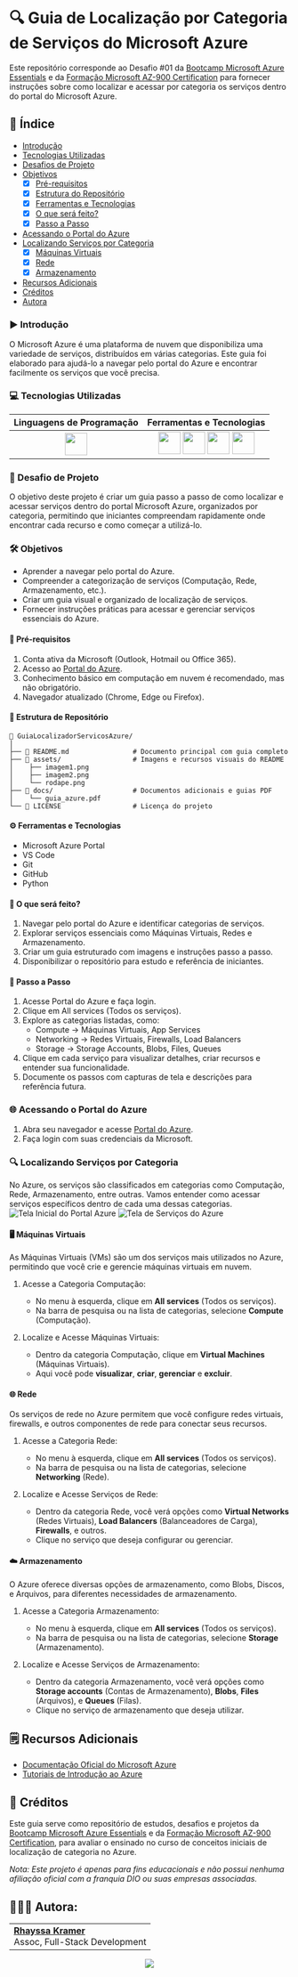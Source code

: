 # 🔍 Guia de Localização por Categoria de Serviços do Microsoft Azure

Este repositório corresponde ao Desafio #01 da [Bootcamp Microsoft Azure Essentials](https://www.dio.me/bootcamp/microsoft-azure-essentials?ref=AFOXWYVRXGV9) e da [Formação Microsoft AZ-900 Certification](https://web.dio.me/track/formacao-microsoft-az-900-certification) para fornecer instruções sobre como localizar e acessar por categoria os serviços dentro do portal do Microsoft Azure. 

## 📑 Índice
- [Introdução](https://github.com/rhayssakramer/guiaLocalizadorServicosAzure/#introdução)
- [Tecnologias Utilizadas]()
- [Desafios de Projeto]()
- [Objetivos]()
  - [x] [Pré-requisitos]()
  - [x] [Estrutura do Repositório]()
  - [x] [Ferramentas e Tecnologias]()
  - [x] [O que será feito?]()
  - [x] [Passo a Passo]()
- [Acessando o Portal do Azure](https://github.com/rhayssakramer/guiaLocalizadorServicosAzure/#acessando-o-portal-do-azure)
- [Localizando Serviços por Categoria](https://github.com/rhayssakramer/guiaLocalizadorServicosAzure/#localizando-serviços-por-categoria)
    - [x] [Máquinas Virtuais](https://github.com/rhayssakramer/guiaLocalizadorServicosAzure/#máquinas-virtuais)
    - [x] [Rede](https://github.com/rhayssakramer/guiaLocalizadorServicosAzure/#rede)
    - [x] [Armazenamento](https://github.com/rhayssakramer/guiaLocalizadorServicosAzure/#armazenamento)
- [Recursos Adicionais](https://github.com/rhayssakramer/guiaLocalizadorServicosAzure/#recursos-adicionais)
- [Créditos]()
- [Autora]()

### ▶️ Introdução
O Microsoft Azure é uma plataforma de nuvem que disponibiliza uma variedade de serviços, distribuídos em várias categorias. Este guia foi elaborado para ajudá-lo a navegar pelo portal do Azure e encontrar facilmente os serviços que você precisa.

### 💻 Tecnologias Utilizadas

| Linguagens de Programação | Ferramentas e Tecnologias |
| :-----------------: | :-----------------------: |
| <img height="40" src="https://skillicons.dev/icons?i=py"> | <img height="40" src="https://skillicons.dev/icons?i=github"> <img height="40" src="https://skillicons.dev/icons?i=git"> <img height="40" src="https://skillicons.dev/icons?i=vscode"> <img height="40" src="https://skillicons.dev/icons?i=azure">

### 🎯 Desafio de Projeto
O objetivo deste projeto é criar um guia passo a passo de como localizar e acessar serviços dentro do portal Microsoft Azure, organizados por categoria, permitindo que iniciantes compreendam rapidamente onde encontrar cada recurso e como começar a utilizá-lo.

### 🛠️ Objetivos
- Aprender a navegar pelo portal do Azure.
- Compreender a categorização de serviços (Computação, Rede, Armazenamento, etc.).
- Criar um guia visual e organizado de localização de serviços.
- Fornecer instruções práticas para acessar e gerenciar serviços essenciais do Azure.

#### 📌 Pré-requisitos
1. Conta ativa da Microsoft (Outlook, Hotmail ou Office 365).
2. Acesso ao [Portal do Azure](https://portal.azure.com/).
3. Conhecimento básico em computação em nuvem é recomendado, mas não obrigatório.
4. Navegador atualizado (Chrome, Edge ou Firefox).

#### 📁 Estrutura de Repositório
```
📂 GuiaLocalizadorServicosAzure/
│
├── 📄 README.md                # Documento principal com guia completo
├── 📂 assets/                  # Imagens e recursos visuais do README
│    ├── imagem1.png
│    ├── imagem2.png
│    └── rodape.png
├── 📂 docs/                    # Documentos adicionais e guias PDF
│    └── guia_azure.pdf
└── 📄 LICENSE                  # Licença do projeto
```

#### ⚙️ Ferramentas e Tecnologias
- Microsoft Azure Portal
- VS Code
- Git
- GitHub
- Python

#### 🧠 O que será feito?
1. Navegar pelo portal do Azure e identificar categorias de serviços.
2. Explorar serviços essenciais como Máquinas Virtuais, Redes e Armazenamento.
3. Criar um guia estruturado com imagens e instruções passo a passo.
4. Disponibilizar o repositório para estudo e referência de iniciantes.

#### 🚀 Passo a Passo
1. Acesse Portal do Azure e faça login.
2. Clique em All services (Todos os serviços).
3. Explore as categorias listadas, como:
    - Compute → Máquinas Virtuais, App Services
    - Networking → Redes Virtuais, Firewalls, Load Balancers
    - Storage → Storage Accounts, Blobs, Files, Queues
4. Clique em cada serviço para visualizar detalhes, criar recursos e entender sua funcionalidade.
5. Documente os passos com capturas de tela e descrições para referência futura.

### 🌐 Acessando o Portal do Azure
1. Abra seu navegador e acesse [Portal do Azure](portal.azure.com).
2. Faça login com suas credenciais da Microsoft.

### 🔍 Localizando Serviços por Categoria
No Azure, os serviços são classificados em categorias como Computação, Rede, Armazenamento, entre outras. Vamos entender como acessar serviços específicos dentro de cada uma dessas categorias.
![Tela Inicial do Portal Azure](https://github.com/rhayssakramer/formacao-azure-fundamentals/blob/main/Desafio%2301-Criacao-de-Guia-de-Localizador-de-Servicos-por-Categoria-na-Azure/img/imagem1.png)
![Tela de Serviços do Azure](https://github.com/rhayssakramer/formacao-azure-fundamentals/blob/main/Desafio%2301-Criacao-de-Guia-de-Localizador-de-Servicos-por-Categoria-na-Azure/img/imagem2.png)

#### 🖥️ Máquinas Virtuais
As Máquinas Virtuais (VMs) são um dos serviços mais utilizados no Azure, permitindo que você crie e gerencie máquinas virtuais em nuvem.
1. Acesse a Categoria Computação:
    - No menu à esquerda, clique em **All services** (Todos os serviços).
    - Na barra de pesquisa ou na lista de categorias, selecione **Compute** (Computação).

2. Localize e Acesse Máquinas Virtuais:
    - Dentro da categoria Computação, clique em **Virtual Machines** (Máquinas Virtuais).
    - Aqui você pode **visualizar**, **criar**, **gerenciar** e **excluir**.

#### 🌐 Rede
Os serviços de rede no Azure permitem que você configure redes virtuais, firewalls, e outros componentes de rede para conectar seus recursos.

1. Acesse a Categoria Rede:
    - No menu à esquerda, clique em **All services** (Todos os serviços).
    - Na barra de pesquisa ou na lista de categorias, selecione **Networking** (Rede).

2. Localize e Acesse Serviços de Rede:
    - Dentro da categoria Rede, você verá opções como **Virtual Networks** (Redes Virtuais), **Load Balancers** (Balanceadores de Carga), **Firewalls**, e outros.
    - Clique no serviço que deseja configurar ou gerenciar.

#### ☁️ Armazenamento
O Azure oferece diversas opções de armazenamento, como Blobs, Discos, e Arquivos, para diferentes necessidades de armazenamento.

1. Acesse a Categoria Armazenamento:
    - No menu à esquerda, clique em **All services** (Todos os serviços).
    - Na barra de pesquisa ou na lista de categorias, selecione **Storage** (Armazenamento).

2. Localize e Acesse Serviços de Armazenamento:
    - Dentro da categoria Armazenamento, você verá opções como **Storage accounts** (Contas de Armazenamento), **Blobs**, **Files** (Arquivos), e **Queues** (Filas).
    - Clique no serviço de armazenamento que deseja utilizar.

## 🗒️ Recursos Adicionais
- [Documentação Oficial do Microsoft Azure](https://docs.microsoft.com/azure)
- [Tutoriais de Introdução ao Azure](https://docs.microsoft.com/learn/paths/azure-fundamentals/)

## 🔗 Créditos
Este guia serve como repositório de estudos, desafios e projetos da [Bootcamp Microsoft Azure Essentials](https://www.dio.me/bootcamp/microsoft-azure-essentials?ref=AFOXWYVRXGV9) e da [Formação Microsoft AZ-900 Certification](https://web.dio.me/track/formacao-microsoft-az-900-certification), para avaliar o ensinado no curso de conceitos iniciais de localização de categoria no Azure.

*Nota: Este projeto é apenas para fins educacionais e não possui nenhuma afiliação oficial com a franquia DIO ou suas empresas associadas.*

## 👩🏼‍💻 Autora:
<table style="border=0">
  <tr>
    <td align="left">
      <a href="https://github.com/rhayssakramer">
        <span><b>Rhayssa Kramer</b></span>
      </a>
      <br>
      <span>Assoc, Full-Stack Development</span>
    </td>
  </tr>
</table>

<div align="center"><a href="https://github.com/rhayssakramer"><img src="https://github.com/rhayssakramer/rhayssakramer/blob/main/img/rodape.png"></a></div>
